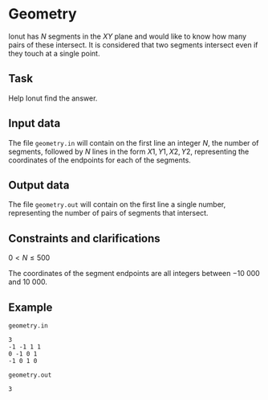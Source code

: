 # Geometry

Ionut has $N$ segments in the $XY$ plane and would like to know how many pairs of these intersect. It is considered that two segments intersect even if they touch at a single point.

## Task

Help Ionut find the answer.

## Input data

The file `geometry.in` will contain on the first line an integer $N$, the number of segments, followed by $N$ lines in the form $X1, Y1, X2, Y2$, representing the coordinates of the endpoints for each of the segments.

## Output data

The file `geometry.out` will contain on the first line a single number, representing the number of pairs of segments that intersect.

## Constraints and clarifications

$0 < N \leq 500$

The coordinates of the segment endpoints are all integers between $-10\ 000$ and $10\ 000$.

## Example

`geometry.in`
```
3
-1 -1 1 1
0 -1 0 1
-1 0 1 0
```

`geometry.out`
```
3
```